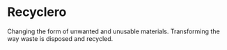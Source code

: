 # Recyclero

Changing the form of unwanted and unusable materials. Transforming the way waste is disposed and recycled.
